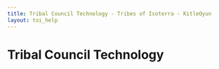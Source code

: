 ```yaml
---
title: Tribal Council Technology - Tribes of Isoterra - KitleOyun
layout: toi_help
---
```


<h1 class="h1">Tribal Council Technology</h1>
